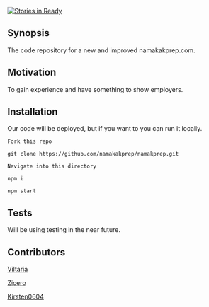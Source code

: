[![Stories in Ready](https://badge.waffle.io/namakakprep/namakprep.png?label=ready&title=Ready)](http://waffle.io/namakakprep/namakprep)

## Synopsis

The code repository for a new and improved namakakprep.com.

## Motivation

To gain experience and have something to show employers.

## Installation

Our code will be deployed, but if you want to you can run it locally.

```
Fork this repo 

git clone https://github.com/namakakprep/namakprep.git

Navigate into this directory

npm i

npm start
```

## Tests

Will be using testing in the near future.

## Contributors

[Viltaria](https://github.com/Viltaria)

[Zicero](https://github.com/Zicero)

[Kirsten0604](https://github.com/Kirsten0604)

